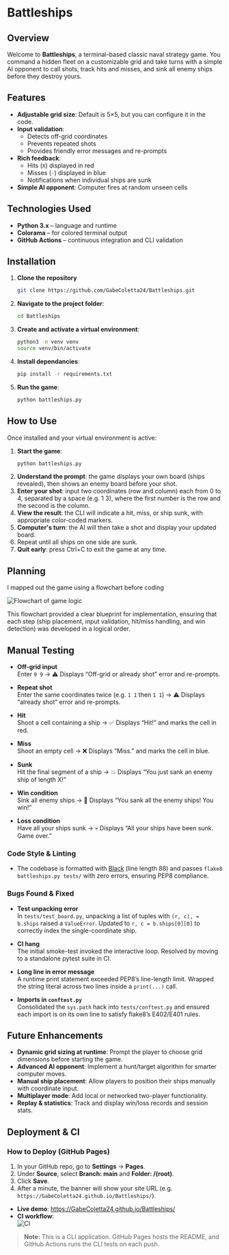 # Battleships

## Overview

Welcome to **Battleships**, a terminal-based classic naval strategy game. You command a hidden fleet on a customizable grid and take turns with a simple AI opponent to call shots, track hits and misses, and sink all enemy ships before they destroy yours.

## Features

- **Adjustable grid size**: Default is 5×5, but you can configure it in the code.
- **Input validation**:
  - Detects off-grid coordinates
  - Prevents repeated shots
  - Provides friendly error messages and re-prompts
- **Rich feedback**:
  - Hits (`X`) displayed in red
  - Misses (`·`) displayed in blue
  - Notifications when individual ships are sunk
- **Simple AI opponent**: Computer fires at random unseen cells

## Technologies Used

- **Python 3.x** – language and runtime  
- **Colorama** – for colored terminal output  
- **GitHub Actions** – continuous integration and CLI validation  

## Installation

1. **Clone the repository**  
   ```bash
   git clone https://github.com/GabeColetta24/Battleships.git
2. **Navigate to the project folder**: 
    ```bash
    cd Battleships
3. **Create and activate a virtual environment**: 
    ```bash
    python3 -m venv venv
    source venv/bin/activate
4. **Install dependancies**: 
    ```bash
    pip install -r requirements.txt
5. **Run the game**: 
    ```bash
    python battleships.py

## How to Use

Once installed and your virtual environment is active:

1. **Start the game**:
    ```bash
    python battleships.py
2. **Understand the prompt**: the game displays your own board (ships revealed), then shows an enemy board before your shot.
3. **Enter your shot**: input two coordinates (row and column) each from 0 to 4, separated by a space (e.g. 1 3), where the first number is the row and the second is the column.
4. **View the result**: the CLI will indicate a hit, miss, or ship sunk, with appropriate color-coded markers.
5. **Computer's turn**: the AI will then take a shot and display your updated board.
6. Repeat until all ships on one side are sunk.
7. **Quit early**: press Ctrl+C to exit the game at any time.

## Planning

I mapped out the game using a flowchart before coding

![Flowchart of game logic](assets/documentation/battleship-flowchart.png)

This flowchart provided a clear blueprint for implementation, ensuring that each step (ship placement, input validation, hit/miss handling, and win detection) was developed in a logical order. 

## Manual Testing

- **Off-grid input**  
  Enter `9 9` → ⚠️ Displays “Off-grid or already shot” error and re-prompts.

- **Repeat shot**  
  Enter the same coordinates twice (e.g. `1 1` then `1 1`) → ⚠️ Displays “already shot” error and re-prompts.

- **Hit**  
  Shoot a cell containing a ship → ✅ Displays “Hit!” and marks the cell in red.

- **Miss**  
  Shoot an empty cell → ❌ Displays “Miss.” and marks the cell in blue.

- **Sunk**  
  Hit the final segment of a ship → 💥 Displays “You just sank an enemy ship of length X!”

- **Win condition**  
  Sink all enemy ships → 🎉 Displays “You sank all the enemy ships! You win!”

- **Loss condition**  
  Have all your ships sunk → 💀 Displays “All your ships have been sunk. Game over.”

### Code Style & Linting

- The codebase is formatted with [Black](https://github.com/psf/black) (line length 88) and passes `flake8 battleships.py tests/` with zero errors, ensuring PEP8 compliance.

### Bugs Found & Fixed

- **Test unpacking error**  
  In `tests/test_board.py`, unpacking a list of tuples with `(r, c), = b.ships` raised a `ValueError`. Updated to `r, c = b.ships[0][0]` to correctly index the single-coordinate ship.

- **CI hang**  
  The initial smoke-test invoked the interactive loop. Resolved by moving to a standalone pytest suite in CI.

- **Long line in error message**  
  A runtime print statement exceeded PEP8’s line-length limit. Wrapped the string literal across two lines inside a `print(...)` call.

- **Imports in `conftest.py`**  
  Consolidated the `sys.path` hack into `tests/conftest.py` and ensured each import is on its own line to satisfy flake8’s E402/E401 rules.


## Future Enhancements

- **Dynamic grid sizing at runtime**: Prompt the player to choose grid dimensions before starting the game.
- **Advanced AI opponent**: Implement a hunt/target algorithm for smarter computer moves.
- **Manual ship placement**: Allow players to position their ships manually with coordinate input.
- **Multiplayer mode**: Add local or networked two-player functionality.
- **Replay & statistics**: Track and display win/loss records and session stats.

## Deployment & CI

### How to Deploy (GitHub Pages)

1. In your GitHub repo, go to **Settings** → **Pages**.  
2. Under **Source**, select **Branch: main** and **Folder: /(root)**.  
3. Click **Save**.  
4. After a minute, the banner will show your site URL (e.g. `https://GabeColetta24.github.io/Battleships/`).  

- **Live demo**: https://GabeColetta24.github.io/Battleships/  
- **CI workflow**:  
  ![CI](https://github.com/GabeColetta24/Battleships/actions/workflows/python-app.yml/badge.svg)

> **Note:** This is a CLI application. GitHub Pages hosts the README, and GitHub Actions runs the CLI tests on each push.

